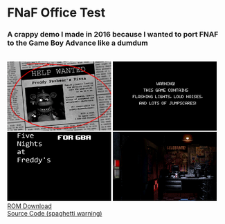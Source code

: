 <html>
<body>
<h1>FNaF Office Test</h1>
<h3>A crappy demo I made in 2016 because I wanted to port FNAF to the Game Boy Advance like a dumdum</h3> <br />
<img src="../images/fnafofficetest/fnafofficetest0.png">
<img src="../images/fnafofficetest/fnafofficetest1.png">
<img src="../images/fnafofficetest/fnafofficetest2.png">
<img src="../images/fnafofficetest/fnafofficetest3.gif">
<br />
<a href="../downloads/FNaF Office Test.gba">ROM Download</a><br />
<a href="https://github.com/Sterophonick/Archive-FNAF-Advance">Source Code (spaghetti warning)</a><br />
</body>
</html>